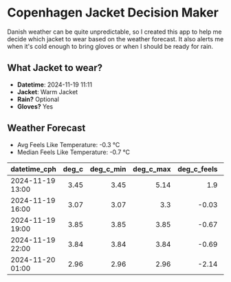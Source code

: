 
# Copenhagen Jacket Decision Maker

Danish weather can be quite unpredictable, so I created this app to help me decide which jacket to wear based on the weather forecast. 
It also alerts me when it's cold enough to bring gloves or when I should be ready for rain.

## What Jacket to wear?

- **Datetime**: 2024-11-19 11:11
- **Jacket**: Warm Jacket
- **Rain?** Optional
- **Gloves?** Yes

## Weather Forecast
- Avg Feels Like Temperature: -0.3 °C
- Median Feels Like Temperature: -0.7 °C

| datetime_cph     |   deg_c |   deg_c_min |   deg_c_max |   deg_c_feels | weather   | wind   | rain   |
|:-----------------|--------:|------------:|------------:|--------------:|:----------|:-------|:-------|
| 2024-11-19 13:00 |    3.45 |        3.45 |        5.14 |          1.9  | Rain      | Low    | Low    |
| 2024-11-19 16:00 |    3.07 |        3.07 |        3.3  |         -0.03 | Rain      | Low    | Low    |
| 2024-11-19 19:00 |    3.85 |        3.85 |        3.85 |         -0.67 | Snow      | Medium | None   |
| 2024-11-19 22:00 |    3.84 |        3.84 |        3.84 |         -0.69 | Snow      | Medium | None   |
| 2024-11-20 01:00 |    2.96 |        2.96 |        2.96 |         -2.14 | Snow      | Medium | None   |
        